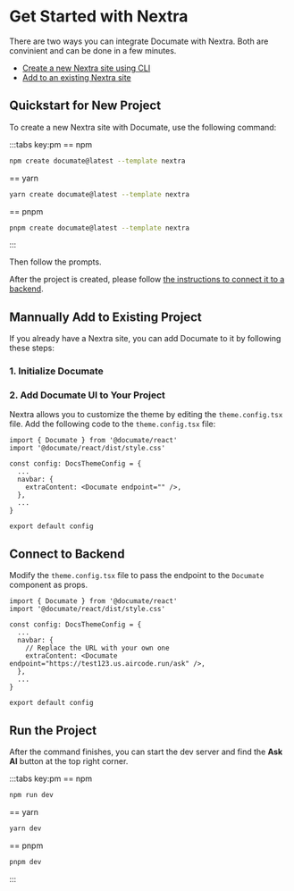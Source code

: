 # Get Started with Nextra

There are two ways you can integrate Documate with Nextra. Both are convinient and can be done in a few minutes.

- [Create a new Nextra site using CLI](#quickstart-for-new-project)
- [Add to an existing Nextra site](#mannually-add-to-existing-project)

## Quickstart for New Project

To create a new Nextra site with Documate, use the following command:

:::tabs key:pm
== npm
```bash
npm create documate@latest --template nextra
```
== yarn
```bash
yarn create documate@latest --template nextra
```
== pnpm
```bash
pnpm create documate@latest --template nextra
```
:::

Then follow the prompts.

After the project is created, please follow [the instructions to connect it to a backend](#connect-to-backend).

## Mannually Add to Existing Project

If you already have a Nextra site, you can add Documate to it by following these steps:

### 1. Initialize Documate

<!--@include: ../_partials/_initialize-react.md-->

### 2. Add Documate UI to Your Project

Nextra allows you to customize the theme by editing the `theme.config.tsx` file. Add the following code to the `theme.config.tsx` file:

```tsx{1-2,6-8}
import { Documate } from '@documate/react'
import '@documate/react/dist/style.css'

const config: DocsThemeConfig = {
  ...
  navbar: {
    extraContent: <Documate endpoint="" />,
  },
  ...
}

export default config
```

## Connect to Backend

<!--@include: ../_partials/_connect-backend.md-->

Modify the `theme.config.tsx` file to pass the endpoint to the `Documate` component as props.

```tsx{8}
import { Documate } from '@documate/react'
import '@documate/react/dist/style.css'

const config: DocsThemeConfig = {
  ...
  navbar: {
    // Replace the URL with your own one
    extraContent: <Documate endpoint="https://test123.us.aircode.run/ask" />,
  },
  ...
}

export default config
```

## Run the Project

<!--@include: ../_partials/_run-project-upload.md-->

After the command finishes, you can start the dev server and find the __Ask AI__ button at the top right corner.

:::tabs key:pm
== npm
```bash
npm run dev
```
== yarn
```bash
yarn dev
```
== pnpm
```bash
pnpm dev
```
:::
